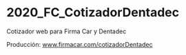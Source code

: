# 2020_FC_CotizadorDentadec
Cotizador web para Firma Car y Dentadec

Producción: www.firmacar.com/cotizadorDentadec
